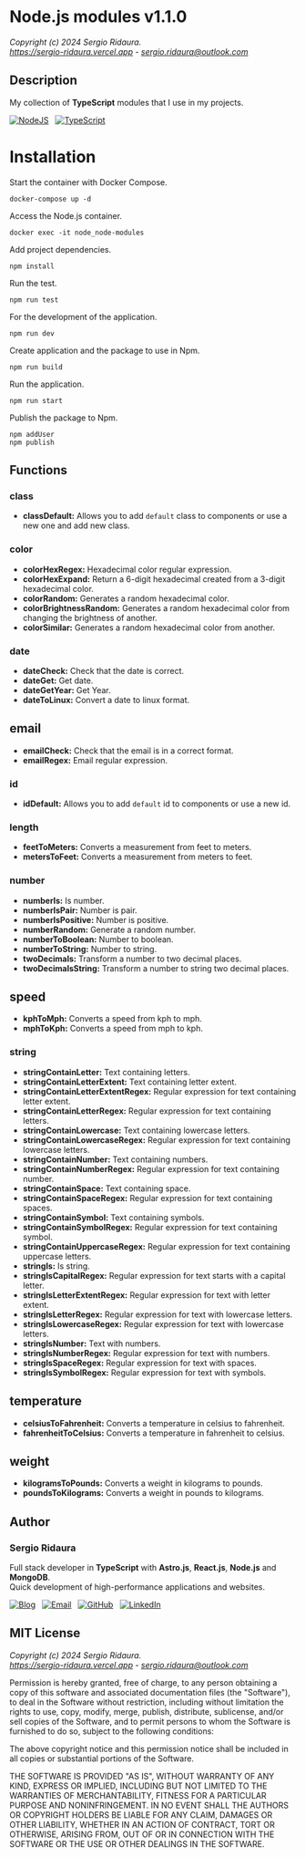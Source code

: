 # Node.js modules v1.1.0

_Copyright (c) 2024 Sergio Ridaura._  
_<https://sergio-ridaura.vercel.app> - <sergio.ridaura@outlook.com>_

## Description

My collection of **TypeScript** modules that I use in my projects.

[![NodeJS](https://img.shields.io/badge/node.js-6DA55F?style=for-the-badge&logo=node.js&logoColor=white)](https://sergio-ridaura.vercel.app/blog/node) &nbsp; [![TypeScript](https://img.shields.io/badge/TypeScript-0078D4?style=for-the-badge&logo=typescript&logoColor=white)](https://sergio-ridaura.vercel.app/blog/typescript)

# Installation

Start the container with Docker Compose.

```console
docker-compose up -d
```

Access the Node.js container.

```console
docker exec -it node_node-modules
```

Add project dependencies.

```console
npm install
```

Run the test.

```console
npm run test
```

For the development of the application.

```console
npm run dev
```

Create application and the package to use in Npm.

```console
npm run build
```

Run the application.

```console
npm run start
```

Publish the package to Npm.

```console
npm addUser
npm publish
```

## Functions

### class

- **classDefault:** Allows you to add `default` class to components or use a new one and add new class.

### color

- **colorHexRegex:** Hexadecimal color regular expression.
- **colorHexExpand:** Return a 6-digit hexadecimal created from a 3-digit hexadecimal color.
- **colorRandom:** Generates a random hexadecimal color.
- **colorBrightnessRandom:** Generates a random hexadecimal color from changing the brightness of another.
- **colorSimilar:** Generates a random hexadecimal color from another.

### date

- **dateCheck:** Check that the date is correct.
- **dateGet:** Get date.
- **dateGetYear:** Get Year.
- **dateToLinux:** Convert a date to linux format.

## email

- **emailCheck:** Check that the email is in a correct format.
- **emailRegex:** Email regular expression.

### id

- **idDefault:** Allows you to add `default` id to components or use a new id.

### length

- **feetToMeters:** Converts a measurement from feet to meters.
- **metersToFeet:** Converts a measurement from meters to feet.

### number

- **numberIs:** Is number.
- **numberIsPair:** Number is pair.
- **numberIsPositive:** Number is positive.
- **numberRandom:** Generate a random number.
- **numberToBoolean:** Number to boolean.
- **numberToString:** Number to string.
- **twoDecimals:** Transform a number to two decimal places.
- **twoDecimalsString:** Transform a number to string two decimal places.

## speed

- **kphToMph:** Converts a speed from kph to mph.
- **mphToKph:** Converts a speed from mph to kph.

### string

- **stringContainLetter:** Text containing letters.
- **stringContainLetterExtent:** Text containing letter extent.
- **stringContainLetterExtentRegex:** Regular expression for text containing letter extent.
- **stringContainLetterRegex:** Regular expression for text containing letters.
- **stringContainLowercase:** Text containing lowercase letters.
- **stringContainLowercaseRegex:** Regular expression for text containing lowercase letters.
- **stringContainNumber:** Text containing numbers.
- **stringContainNumberRegex:** Regular expression for text containing number.
- **stringContainSpace:** Text containing space.
- **stringContainSpaceRegex:** Regular expression for text containing spaces.
- **stringContainSymbol:** Text containing symbols.
- **stringContainSymbolRegex:** Regular expression for text containing symbol.
- **stringContainUppercaseRegex:** Regular expression for text containing uppercase letters.
- **stringIs:** Is string.
- **stringIsCapitalRegex:** Regular expression for text starts with a capital letter.
- **stringIsLetterExtentRegex:** Regular expression for text with letter extent.
- **stringIsLetterRegex:** Regular expression for text with lowercase letters.
- **stringIsLowercaseRegex:** Regular expression for text with lowercase letters.
- **stringIsNumber:** Text with numbers.
- **stringIsNumberRegex:** Regular expression for text with numbers.
- **stringIsSpaceRegex:** Regular expression for text with spaces.
- **stringIsSymbolRegex:** Regular expression for text with symbols.

## temperature

- **celsiusToFahrenheit:** Converts a temperature in celsius to fahrenheit.
- **fahrenheitToCelsius:** Converts a temperature in fahrenheit to celsius.

## weight

- **kilogramsToPounds:** Converts a weight in kilograms to pounds.
- **poundsToKilograms:** Converts a weight in pounds to kilograms.

## Author

### Sergio Ridaura

Full stack developer in **TypeScript** with **Astro.js**, **React.js**, **Node.js** and **MongoDB**.  
Quick development of high-performance applications and websites.

[![Blog](https://sergio-ridaura.vercel.app/images/blog.svg)](https://sergio-ridaura.vercel.app/) &nbsp; [![Email](https://img.shields.io/badge/Email-0078D4?style=for-the-badge&logo=microsoft-outlook&logoColor=white)](mailto:sergio.ridaura@outlook.com) &nbsp; [![GitHub](https://img.shields.io/static/v1?style=for-the-badge&message=GitHub&color=181717&logo=GitHub&logoColor=FFFFFF&label=)](https://github.com/sergio-ridaura) &nbsp; [![LinkedIn](https://img.shields.io/badge/LinkedIn-0077B5?style=for-the-badge&logo=linkedin&logoColor=white)](https://www.linkedin.com/in/sergio-ridaura/)

## MIT License

_Copyright (c) 2024 Sergio Ridaura._  
_<https://sergio-ridaura.vercel.app> - <sergio.ridaura@outlook.com>_

Permission is hereby granted, free of charge, to any person obtaining a copy of this software and associated documentation files (the "Software"), to deal in the Software without restriction, including without limitation the rights to use, copy, modify, merge, publish, distribute, sublicense, and/or sell copies of the Software, and to permit persons to whom the Software is furnished to do so, subject to the following conditions:

The above copyright notice and this permission notice shall be included in all copies or substantial portions of the Software.

THE SOFTWARE IS PROVIDED "AS IS", WITHOUT WARRANTY OF ANY KIND, EXPRESS OR IMPLIED, INCLUDING BUT NOT LIMITED TO THE WARRANTIES OF MERCHANTABILITY, FITNESS FOR A PARTICULAR PURPOSE AND NONINFRINGEMENT. IN NO EVENT SHALL THE AUTHORS OR COPYRIGHT HOLDERS BE LIABLE FOR ANY CLAIM, DAMAGES OR OTHER LIABILITY, WHETHER IN AN ACTION OF CONTRACT, TORT OR OTHERWISE, ARISING FROM, OUT OF OR IN CONNECTION WITH THE SOFTWARE OR THE USE OR OTHER DEALINGS IN THE SOFTWARE.
